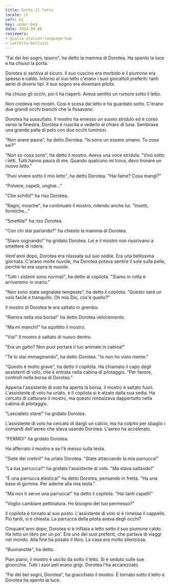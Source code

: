 ```yaml
---
title: Sotto il letto
locale: it
cefr: b1
key: under-bed
date: 2024-09-08
reviewers:
- giulia-italian-language-hub
- carlotta-belluzzi
---
```


"Fai dei bei sogni, tesoro", ha detto la mamma di Dorotea. Ha spento la luce e ha chiuso la porta.

Dorotea si sentiva al sicuro. Il suo cuscino era morbido e il piumone era spesso e caldo. Intorno al suo letto c'erano i suoi giocattoli preferiti: tanti aerei di diversi tipi. Il suo sogno era diventare pilota.

Ha chiuso gli occhi, poi li ha riaperti. Aveva sentito un rumore sotto il letto.

Non credeva nei mostri. Così è scesa dal letto e ha guardato sotto. C'erano due grandi occhi bianchi che la fissavano.

Dorotea ha sussultato. Il mostro ha emesso un suono stridulo ed è corso verso la finestra. Dorotea è riuscita a vederlo al chiaro di luna. Sembrava una grande palla di pelo con due occhi luminosi.

"Non avere paura", ha detto Dorotea. "Io sono un essere umano. Tu cosa sei?"

"Non so cosa sono", ha detto il mostro. Aveva una voce stridula. "Vivo sotto i letti. Tutti hanno paura di me. Quando qualcuno mi trova, devo trovare un nuovo letto."

"Puoi vivere sotto il mio letto", ha detto Dorotea. "Hai fame? Cosa mangi?"

"Polvere, capelli, unghie..."

"Che schifo!" ha riso Dorotea.

"Ragni, mosche", ha continuato il mostro, ridendo anche lui. "Insetti, formiche..."

"Smettila!" ha riso Dorotea.

"Con chi stai parlando?" ha chiesto la mamma di Dorotea.

"Stavo sognando!" ha gridato Dorotea. Lei e il mostro non riuscivano a smettere di ridere.

Vent'anni dopo, Dorotea era rilassata sul suo sedile. Era una bellissima giornata. C'erano molte nuvole, ma Dorotea poteva sentire il sole sulla pelle, perché lei era sopra le nuvole.

"Tutti i sistemi sono normali", ha detto al copilota. "Siamo in rotta e arriveremo in orario."

"Non sono state segnalate tempeste", ha detto il copilota. "Questo sarà un volo facile e tranquillo. Oh mio Dio, cos'è quello?"

Il mostro di Dorotea le era saltato in grembo.

"Rientra nella mia borsa!" ha detto Dorotea velocemente.

"Ma mi manchi!" ha squittito il mostro.

"Via!" Il mostro è saltato di nuovo dentro.

"Era un gatto? Non puoi portare il tuo animale in cabina!"

"Te lo stai immaginando", ha detto Dorotea. "Io non ho visto niente."

"Questo è molto grave", ha detto il copilota. Ha chiamato il capo degli assistenti di volo, che è entrata nella cabina di pilotaggio. "Per favore, controlli nella borsa di Dorotea."

Appena l'assistente di volo ha aperto la borsa, il mostro è saltato fuori. L'assistente di volo ha urlato, e il copilota si è alzato dalla sua sedia. Ha cercato di catturare il mostro, ma questo rimbalzava dappertutto nella cabina di pilotaggio.

"Lasciatelo stare!" ha gridato Dorotea.

L'assistente di volo ha cercato di dargli un calcio, ma ha colpito per sbaglio i comandi dell'aereo che stava usando Dorotea. L'aereo ha accelerato.

"FERMO!" ha gridato Dorotea.

Ha afferrato il mostro e se l'è messo sulla testa.

"Siete dei cretini!" ha urlato Dorotea. "State attaccando la mia parrucca!"

"La tua parrucca?" ha gridato l'assistente di volo. "Ma stava saltando!"

"È una parrucca elastica!" ha detto Dorotea, pensando in fretta. "Ha una base di gomma. Per aderire alla mia testa."

"Ma non ti serve una parrucca!" ha detto il copilota. "Hai tanti capelli!"

"Voglio cambiare pettinatura. Ho bisogno del tuo permesso?"

Il copilota è tornato al suo posto. L'assistente di volo si è rimessa il cappello. Più tardi, si è chiesta: La parrucca della pilota aveva degli occhi?

Cinquant'anni dopo, Dorotea si è infilata a letto sotto il suo piumone caldo. Ha letto un libro per un po'. Era uno dei suoi preferiti, che parlava di viaggi nel mondo. Alla fine ha posato il libro. La casa era molto silenziosa.

"Buonanotte", ha detto.

Pian piano, il mostro è uscito da sotto il letto. Si è seduto sulle sue ginocchia. Tutti i suoi peli erano grigi. Dorotea l'ha accarezzato.

"Fai dei bei sogni, Dorotea", ha gracchiato il mostro. È tornato sotto il letto e Dorotea ha spento la luce.